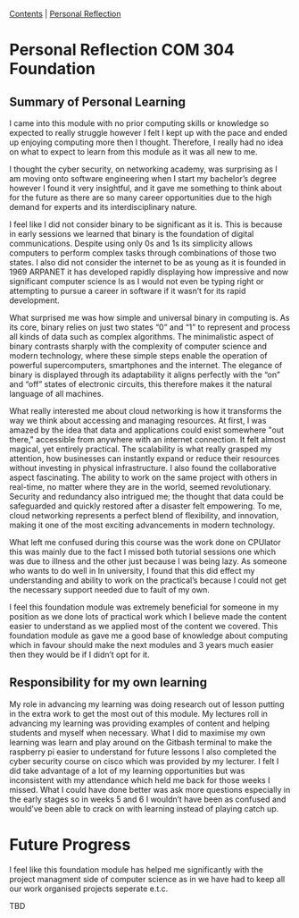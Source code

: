 [Contents](../personal_learning_record/personal_learning_record.md) | [Personal Reflection](../personal_learning_record/personalReflection.md) 

  
# Personal Reflection COM 304 Foundation

## Summary of Personal Learning


I came into this module with no prior computing skills or knowledge so expected to really struggle however I felt I kept up with the pace and ended up enjoying computing more then I thought. Therefore, I really had no idea on what to expect to learn from this module as it was all new to me.


I thought the cyber security, on networking academy, was surprising as I am moving onto software engineering when I start my bachelor’s degree however I found it very insightful, and it gave me something to think about for the future as there are so many career opportunities due to the high demand for experts and its interdisciplinary nature.


I feel like I did not consider binary to be significant as it is. This is because in early sessions we learned that binary is the foundation of digital communications. Despite using only 0s and 1s its simplicity allows computers to perform complex tasks through combinations of those two states. I also did not consider the internet to be as young as it is founded in 1969 ARPANET it has developed rapidly displaying how impressive and now significant computer science Is as I would not even be typing right or attempting to pursue a career in software if it wasn’t for its rapid development.

What surprised me was how simple and universal binary in computing is. As its core, binary relies on just two states “0” and “1” to represent and process all kinds of data such as complex algorithms. The minimalistic aspect of binary contrasts sharply with the complexity of computer science and modern technology, where these simple steps enable the operation of powerful supercomputers, smartphones and the internet. The elegance of binary is displayed through its adaptability it aligns perfectly with the “on” and “off” states of electronic circuits, this therefore makes it the natural language of all machines.


What really interested me about cloud networking is how it transforms the way we think about accessing and managing resources. At first, I was amazed by the idea that data and applications could exist somewhere "out there," accessible from anywhere with an internet connection. It felt almost magical, yet entirely practical. The scalability is what really grasped my attention, how businesses can instantly expand or reduce their resources without investing in physical infrastructure. I also found the collaborative aspect fascinating. The ability to work on the same project with others in real-time, no matter where they are in the world, seemed revolutionary. Security and redundancy also intrigued me; the thought that data could be safeguarded and quickly restored after a disaster felt empowering. To me, cloud networking represents a perfect blend of flexibility, and innovation, making it one of the most exciting advancements in modern technology.

What left me confused during this course was the work done on CPUlator this was mainly due to the fact I missed both tutorial sessions one which was due to illness and the other just because I was being lazy. As someone who wants to do well in In university, I found that this did effect my understanding and ability to work on the practical’s because I could not get the necessary support needed due to fault of my own.

I feel this foundation module was extremely beneficial for someone in my position as we done lots of practical work which I believe made the content easier to understand as we applied most of the content we covered. This foundation module as gave me a good base of knowledge about computing which in favour should make the next modules and 3 years much easier then they would be if I didn’t opt for it.

## Responsibility for my own learning

My role in advancing my learning was doing research out of lesson putting in the extra work to get the most out of this module. My lectures roll in advancing my learning was providing examples of content and helping students and myself when necessary. What I did to maximise my own learning was learn and play around on the Gitbash terminal to make the raspberry pi easier to understand for future lessons I also completed the cyber security course on cisco which was provided by my lecturer. I felt I did take advantage of a lot of my learning opportunities but was inconsistent with my attendance which held me back for those weeks I missed. What I could have done better was ask more questions especially in the early stages so in weeks 5 and 6 I wouldn’t have been as confused and would’ve been able to crack on with learning instead of playing catch up.

# Future Progress
I feel like this foundation module has helped me significantly with the project managment side of computer science as in we have had to keep all our work organised projects seperate e.t.c. 


TBD
